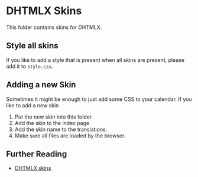 DHTMLX Skins
============

This folder contains skins for DHTMLX.

Style all skins
---------------

If you like to add a style that is present when all skins are present,
please add it to `style.css`.

Adding a new Skin
-----------------

Sometimes it might be enough to just add some CSS to your calendar.
If you like to add a new skin

1. Put the new skin into this folder
2. Add the skin to the index page.
3. Add the skin name to the translations.
4. Make sure all files are loaded by the browser.

Further Reading
---------------

- [DHTMLX skins](https://docs.dhtmlx.com/scheduler/skins.html)


